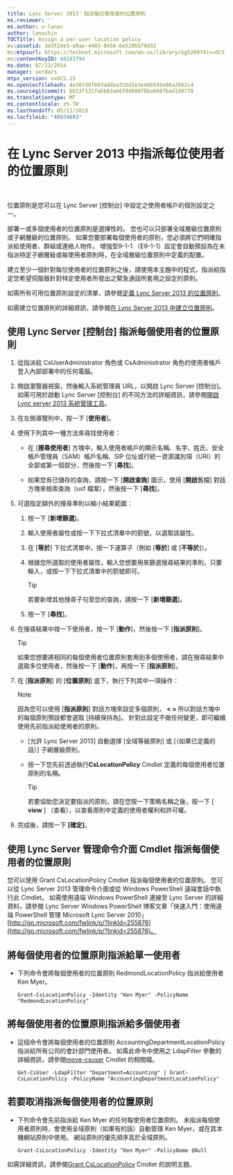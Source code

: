 ```yaml
---
title: Lync Server 2013：指派每位使用者的位置原則
ms.reviewer: ''
ms.author: v-lanac
author: lanachin
TOCTitle: Assign a per-user location policy
ms:assetid: 343f2de3-a0ae-4403-8456-6e520b579d32
ms:mtpsurl: https://technet.microsoft.com/en-us/library/Gg520974(v=OCS.15)
ms:contentKeyID: 48183794
ms.date: 07/23/2014
manager: serdars
mtps_version: v=OCS.15
ms.openlocfilehash: 4a387d0f603addea31bd1e3ee6b591e06a26b2c4
ms.sourcegitcommit: bb53f131fabb03a66f0d000f8ba668fbad190778
ms.translationtype: MT
ms.contentlocale: zh-TW
ms.lasthandoff: 05/11/2019
ms.locfileid: "40974693"
---
```

# <a name="assign-a-per-user-location-policy-in-lync-server-2013"></a>在 Lync Server 2013 中指派每位使用者的位置原則

 


位置原則是您可以在 Lync Server [控制台] 中設定之使用者帳戶的個別設定之一。

部署一或多個使用者的位置原則是選擇性的。 您也可以只部署全域層級位置原則或子網層級的位置原則。 如果您要部署每個使用者的原則，您必須將它們明確指派給使用者、群組或連絡人物件。 增強型9-1-1 （E9-1-1）設定會自動預設為在未指派特定子網層級或每使用者原則時，在全域層級位置原則中定義的配置。

建立至少一個針對每位使用者的位置原則之後，請使用本主題中的程式，指派給指定您希望伺服器針對特定使用者所發出之緊急通話所套用之設定的原則。

如需所有可用位置原則設定的清單，請參閱[定義 Lync Server 2013 的位置原則](lync-server-2013-defining-the-location-policy.md)。

如需建立位置原則的詳細資訊，請參閱[在 Lync Server 2013 中建立位置原則](lync-server-2013-create-location-policies.md)。

## <a name="to-assign-a-per-user-location-policy-with-the-lync-server-control-panel"></a>使用 Lync Server [控制台] 指派每個使用者的位置原則

1.  從指派給 CsUserAdministrator 角色或 CsAdministrator 角色的使用者帳戶登入內部部署中的任何電腦。

2.  開啟瀏覽器視窗，然後輸入系統管理員 URL，以開啟 Lync Server [控制台]。 如需可用於啟動 Lync Server [控制台] 的不同方法的詳細資訊，請參閱[開啟 Lync server 2013 系統管理工具](lync-server-2013-open-lync-server-administrative-tools.md)。

3.  在左側導覽列中，按一下 [**使用者**]。

4.  使用下列其中一種方法來尋找使用者：
    
      - 在 [**搜尋使用者**] 方塊中，輸入使用者帳戶的顯示名稱、名字、姓氏、安全帳戶管理員（SAM）帳戶名稱、SIP 位址或行統一資源識別項（URI）的全部或第一個部分，然後按一下 [**尋找**]。
    
      - 如果您有已儲存的查詢，請按一下 [**開啟查詢**] 圖示，使用 [**開啟**舊檔] 對話方塊來檢索查詢（usf 檔案），然後按一下 [**尋找**]。

5.  可選指定額外的搜尋準則以縮小結果範圍：
    
    1.  按一下 [**新增篩選**]。
    
    2.  輸入使用者屬性或按一下下拉式清單中的箭號，以選取該屬性。
    
    3.  在 [**等於**] 下拉式清單中，按一下運算子（例如 [**等於**] 或 [**不等於**]）。
    
    4.  根據您所選取的使用者屬性，輸入您想要用來篩選搜尋結果的準則，只要輸入，或按一下下拉式清單中的箭號即可。
        

        > [!TIP]  
        > 若要新增其他搜尋子句至您的查詢，請按一下 [<STRONG>新增篩選</STRONG>]。

    
    5.  按一下 [**尋找**]。

6.  在搜尋結果中按一下使用者，按一下 [**動作**]，然後按一下 [**指派原則**]。
    

    > [!TIP]  
    > 如果您想要將相同的每個使用者位置原則套用到多個使用者，請在搜尋結果中選取多位使用者，然後按一下 [<STRONG>動作</STRONG>]，再按一下 [<STRONG>指派原則</STRONG>]。



7.  在 [**指派原則**] 的 [**位置原則**] 底下，執行下列其中一項操作：
    

    > [!NOTE]  
    > 因為您可以使用 [<STRONG>指派原則</STRONG>] 對話方塊來設定多個原則， <STRONG> &lt; &gt; </STRONG>所以對話方塊中的每個原則預設都會選取 [持續保持為]。 針對此設定不做任何變更，即可繼續使用先前指派給使用者的原則。

    
      - [允許 Lync Server 2013] 自動選擇 [全域等級原則] 或 [（如果已定義的話）] 子網層級原則。
    
      - 按一下您先前透過執行**CsLocationPolicy** Cmdlet 定義的每個使用者位置原則的名稱。
        

        > [!TIP]  
        > 若要協助您決定要指派的原則，請在您按一下策略名稱之後，按一下 [ <STRONG>view</STRONG> ] （查看），以查看原則中定義的使用者權利和許可權。



8.  完成後，請按一下 **[確定]**。

## <a name="assigning-a-per-user-location-policy-by-using-lync-server-management-shell-cmdlets"></a>使用 Lync Server 管理命令介面 Cmdlet 指派每個使用者的位置原則

您可以使用 Grant CsLocationPolicy Cmdlet 指派每個使用者的位置原則。 您可以從 Lync Server 2013 管理命令介面或從 Windows PowerShell 遠端會話中執行此 Cmdlet。 如需使用遠端 Windows PowerShell 連線至 Lync Server 的詳細資料，請參閱 Lync Server Windows PowerShell 博客文章「快速入門：使用遠端 PowerShell 管理 Microsoft Lync Server 2010」 [http://go.microsoft.com/fwlink/p/?linkId=255876](http://go.microsoft.com/fwlink/p/?linkid=255876)。

## <a name="to-assign-a-per-user-location-policy-to-a-single-user"></a>將每個使用者的位置原則指派給單一使用者

  - 下列命令會將每個使用者的位置原則 RedmondLocationPolicy 指派給使用者 Ken Myer。
    
        Grant-CsLocationPolicy -Identity "Ken Myer" -PolicyName "RedmondLocationPolicy"

## <a name="to-assign-a-per-user-location-policy-to-multiple-users"></a>將每個使用者的位置原則指派給多個使用者

  - 這個命令會將每個使用者的位置原則 AccountingDepartmentLocationPolicy 指派給所有公司的會計部門使用者。 如需此命令中使用之 LdapFilter 參數的詳細資訊，請參閱[move-csuser](https://technet.microsoft.com/en-us/library/gg398125\(v=ocs.15\)) Cmdlet 的相關檔。
    
        Get-CsUser -LdapFilter "Department=Accounting" | Grant-CsLocationPolicy -PolicyName "AccountingDepartmentLocationPolicy"

## <a name="to-unassign-a-per-user-location-policy"></a>若要取消指派每個使用者的位置原則

  - 下列命令會先前指派給 Ken Myer 的任何每使用者位置原則。 未指派每個使用者原則時，會使用全域原則（如果有的話）自動管理 Ken Myer，或在其本機網站原則中使用。 網站原則的優先順序高於全域原則。
    
        Grant-CsLocationPolicy -Identity "Ken Myer" -PolicyName $Null

如需詳細資訊，請參閱[Grant CsLocationPolicy](https://technet.microsoft.com/en-us/library/gg413049\(v=ocs.15\)) Cmdlet 的說明主題。

